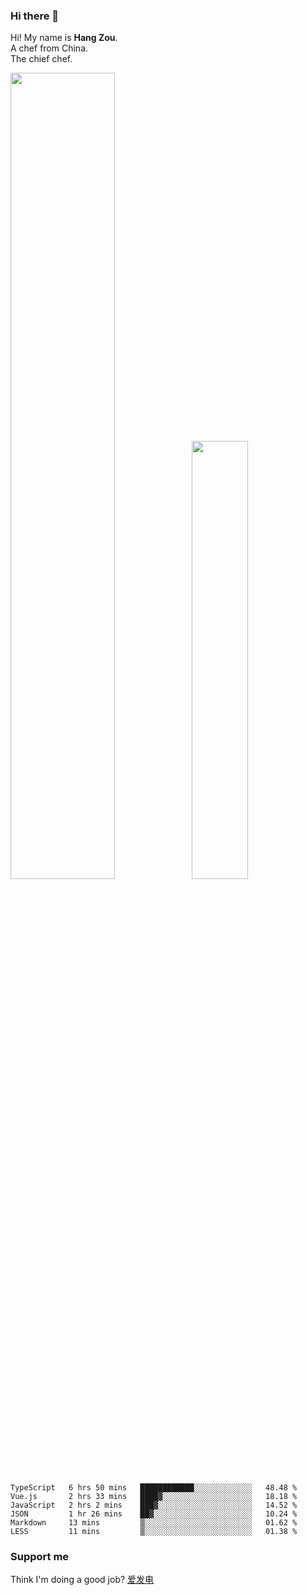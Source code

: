 ### Hi there 👋

Hi! My name is **Hang Zou**.  
A chef from China.  
The chief chef.

<img align="" width="57.5%" src="https://github-readme-stats.vercel.app/api?username=zouhangwithsweet&hide_title=true&hide_border=true&show_icons=true&include_all_commits=true&line_height=21" /><img align="" width="42.4%" src="https://github-readme-stats.vercel.app/api/top-langs/?username=zouhangwithsweet&hide_title=true&hide_border=true&layout=compact" />

<!--START_SECTION:waka-->

```text
TypeScript   6 hrs 50 mins   ████████████░░░░░░░░░░░░░   48.48 %
Vue.js       2 hrs 33 mins   ████▓░░░░░░░░░░░░░░░░░░░░   18.18 %
JavaScript   2 hrs 2 mins    ███▓░░░░░░░░░░░░░░░░░░░░░   14.52 %
JSON         1 hr 26 mins    ██▓░░░░░░░░░░░░░░░░░░░░░░   10.24 %
Markdown     13 mins         ▒░░░░░░░░░░░░░░░░░░░░░░░░   01.62 %
LESS         11 mins         ▒░░░░░░░░░░░░░░░░░░░░░░░░   01.38 %
```

<!--END_SECTION:waka-->

### Support me

Think I'm doing a good job? [爱发电](https://afdian.net/@zouhangsweet)
